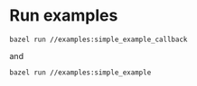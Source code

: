 # Run examples

```
bazel run //examples:simple_example_callback
```
and

```
bazel run //examples:simple_example
```
